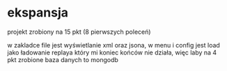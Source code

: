 # ekspansja
projekt zrobiony na 15 pkt (8 pierwszych poleceń)

w zakladce file jest wyświetlanie xml oraz jsona, w menu i config jest load jako ładowanie replaya który mi koniec końców nie działa, więc laby na 4 pkt zrobione baza danych to mongodb
